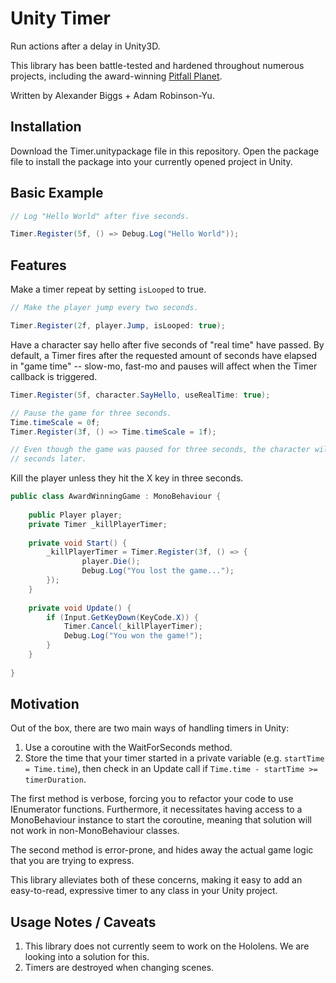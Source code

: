# Unity Timer

Run actions after a delay in Unity3D.

This library has been battle-tested and hardened throughout numerous projects, including the award-winning [Pitfall Planet](http://pitfallplanet.com/).

Written by Alexander Biggs + Adam Robinson-Yu.

## Installation

Download the Timer.unitypackage file in this repository. Open the package file to install the package into your currently opened project in Unity.

## Basic Example

```c#
// Log "Hello World" after five seconds.

Timer.Register(5f, () => Debug.Log("Hello World"));
```

## Features

Make a timer repeat by setting `isLooped` to true.

```c#
// Make the player jump every two seconds.

Timer.Register(2f, player.Jump, isLooped: true);
```

Have a character say hello after five seconds of "real time" have passed. By default, a Timer fires after the requested amount of seconds have elapsed in "game time" -- slow-mo, fast-mo and pauses will affect when the Timer callback is triggered. 

```c#
Timer.Register(5f, character.SayHello, useRealTime: true);

// Pause the game for three seconds.
Time.timeScale = 0f;
Timer.Register(3f, () => Time.timeScale = 1f);

// Even though the game was paused for three seconds, the character will say hello two
// seconds later.
```

Kill the player unless they hit the X key in three seconds.

```c#
public class AwardWinningGame : MonoBehaviour {
    
    public Player player;
    private Timer _killPlayerTimer;
    
    private void Start() {
        _killPlayerTimer = Timer.Register(3f, () => {
                player.Die();
                Debug.Log("You lost the game...");
        });
    }
    
    private void Update() {
        if (Input.GetKeyDown(KeyCode.X)) {
            Timer.Cancel(_killPlayerTimer);
            Debug.Log("You won the game!");
        }
    }
    
}
```

## Motivation

Out of the box, there are two main ways of handling timers in Unity:

1. Use a coroutine with the WaitForSeconds method.
2. Store the time that your timer started in a private variable (e.g. `startTime = Time.time`), then check in an Update call if `Time.time - startTime >= timerDuration`.

The first method is verbose, forcing you to refactor your code to use IEnumerator functions. Furthermore, it necessitates having access to a MonoBehaviour instance to start the coroutine, meaning that solution will not work in non-MonoBehaviour classes.

The second method is error-prone, and hides away the actual game logic that you are trying to express.

This library alleviates both of these concerns, making it easy to add an easy-to-read, expressive timer to any class in your Unity project.

## Usage Notes / Caveats

1. This library does not currently seem to work on the Hololens. We are looking into a solution for this.
2. Timers are destroyed when changing scenes.
